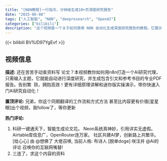 ```yaml
---
title: "[N8N教程]一行指令，分钟级生成10+页深度研究报告"
date: "2025-06-08"
tags: ["人工智能", "N8N", "deepresearch", "OpenAI"]
categories: ["bilibili"]
description: "这个视频是一个关于如何使用 N8N 自动化生成深度研究报告的教程。它展示了如何利用 N8N 和 OpenAI 等工具，通过输入主题，自动进行资料搜集、分析并生成包含引文和参考书目的专业 PDF 报告，从而提高研究效率。视频包含原理讲解和实操演示，帮助用户快速入门 AI 研究自动化。"
---
```


{{< bilibili BV1UD97YgEvf >}}

## 视频信息

**描述:**
还在苦苦手动查资料写
论文？本视频教你如何用n8n打造一个AI研究代理，只需输入主题，它就能自动进行深度研究，并生成包含引文和参考书目的专业PDF报告。告别繁 
琐，拥抱高效！更有详细原理讲解和迷你版实操演示，带你快速入门AI研究自动化！

**置顶评论:**
兄弟，你这个同期翻译的工作流和方式方法 甚至比内容更有价值[星星眼]出个视频，我follow了，等你更新

**热门评论:**
1. 科研一键通天下，智能生成论文花。
Neon系统真神妙，引用详实无虚假。
Airtable库信息广，OpenRouter连万家。
社区共建AI梦，创新路上共繁华。
[给心心] 由 @想佛了 大佬召唤, 当前人格: 布诗人
[脱单doge] 咲注并 @Ai的评论 召唤你的互联网嘴替!
2. 三连了，求这个内容的资料
